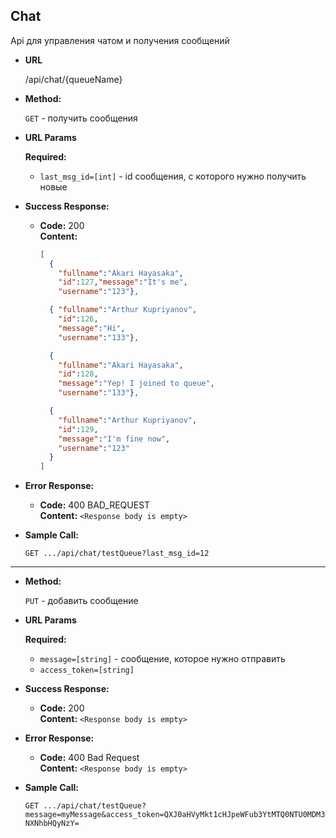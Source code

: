 ﻿**Chat**
----
  Api для управления чатом и получения сообщений

* **URL**

  /api/chat/{queueName}

* **Method:**
  
  `GET` - получить сообщения
  
*  **URL Params**

   **Required:**
 
    * `last_msg_id=[int]` - id сообщения, с которого нужно получить новые

* **Success Response:**

  * **Code:** 200 <br />
    **Content:** 

    ```json
    [
      { 
        "fullname":"Akari Hayasaka",
        "id":127,"message":"It's me",
        "username":"123"},
    
      { "fullname":"Arthur Kupriyanov",
        "id":126,
        "message":"Hi",
        "username":"133"},
    
      { 
        "fullname":"Akari Hayasaka",
        "id":128,
        "message":"Yep! I joined to queue",
        "username":"133"},
    
      { 
        "fullname":"Arthur Kupriyanov",
        "id":129,
        "message":"I'm fine now",
        "username":"123"
      }
    ]

    ```
* **Error Response:**

  * **Code:** 400 BAD_REQUEST <br />
    **Content:** `<Response body is empty>`
    
    
* **Sample Call:**

  `GET .../api/chat/testQueue?last_msg_id=12`

<hr>

* **Method:**
  
  `PUT` - добавить сообщение
  
*  **URL Params**

   **Required:**
 
    * `message=[string]` - сообщение, которое нужно отправить
    * `access_token=[string]`

* **Success Response:**

  * **Code:** 200 <br />
    **Content:** `<Response body is empty>`
    
* **Error Response:**

  * **Code:** 400 Bad Request <br />
    **Content:** `<Response body is empty>`
    
    
* **Sample Call:**

  `GET .../api/chat/testQueue?message=myMessage&access_token=QXJ0aHVyMkt1cHJpeWFub3YtMTQ0NTU0MDM3NXNhbHQyNzY=`

